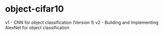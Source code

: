 # object-cifar10
v1 - CNN for object classification (Version 1)
v2 - Building and Implementing AlexNet for object classification
